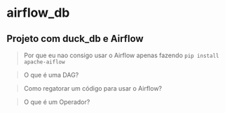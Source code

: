 # airflow_db

## Projeto com duck_db e Airflow

> Por que eu nao consigo usar o Airflow apenas fazendo `pip install apache-aiflow`

> O que é uma DAG?

> Como regatorar um código para usar o Airflow?

> O que é um Operador?